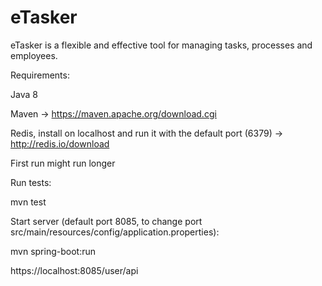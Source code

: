 # eTasker
eTasker is a flexible and effective tool for managing tasks, processes and employees.

Requirements:

Java 8

Maven -> https://maven.apache.org/download.cgi

Redis, install on localhost and run it with the default port (6379) -> http://redis.io/download

First run might run longer

Run tests:

mvn test

Start server (default port 8085, to change port src/main/resources/config/application.properties):

mvn spring-boot:run

https://localhost:8085/user/api
